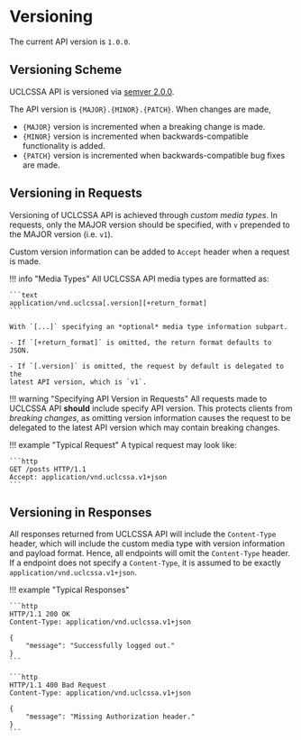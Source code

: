 # Versioning

The current API version is `1.0.0`.

## Versioning Scheme

UCLCSSA API is versioned via [semver 2.0.0](https://semver.org/).

The API version is `{MAJOR}.{MINOR}.{PATCH}`. When changes are made,

- `{MAJOR}` version is incremented when a breaking change is made.
- `{MINOR}` version is incremented when backwards-compatible functionality is
added.
- `{PATCH}` version is incremented when backwards-compatible bug fixes are made.

## Versioning in Requests

Versioning of UCLCSSA API is achieved through *custom media types*. In requests,
only the MAJOR version should be specified, with `v` prepended to the MAJOR
version (i.e. `v1`).

Custom version information can be added to `Accept` header when a request is
made.

!!! info "Media Types"
    All UCLCSSA API media types are formatted as:

    ```text
    application/vnd.uclcssa[.version][+return_format]
    ```

    With `[...]` specifying an *optional* media type information subpart.

    - If `[+return_format]` is omitted, the return format defaults to JSON.

    - If `[.version]` is omitted, the request by default is delegated to the 
    latest API version, which is `v1`.

!!! warning "Specifying API Version in Requests"
    All requests made to UCLCSSA API **should** include specify API version.
    This protects clients from *breaking changes*, as omitting version
    information causes the request to be delegated to the latest API version
    which may contain breaking changes.

!!! example "Typical Request"
    A typical request may look like:

    ```http
    GET /posts HTTP/1.1
    Accept: application/vnd.uclcssa.v1+json
    ```

## Versioning in Responses

All responses returned from UCLCSSA API will include the `Content-Type` header,
which will include the custom media type with version information and payload
format. Hence, all endpoints will omit the `Content-Type` header. If a endpoint
does not specify a `Content-Type`, it is assumed to be exactly
`application/vnd.uclcssa.v1+json`.

!!! example "Typical Responses"

    ```http
    HTTP/1.1 200 OK
    Content-Type: application/vnd.uclcssa.v1+json

    {
        "message": "Successfully logged out."
    }
    ```

    ```http
    HTTP/1.1 400 Bad Request
    Content-Type: application/vnd.uclcssa.v1+json

    {
        "message": "Missing Authorization header."
    }
    ```
